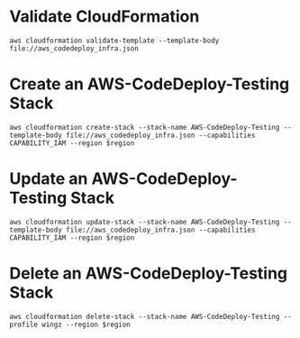 # Validate CloudFormation
`aws cloudformation validate-template --template-body file://aws_codedeploy_infra.json`

# Create an AWS-CodeDeploy-Testing Stack
`aws cloudformation create-stack --stack-name AWS-CodeDeploy-Testing --template-body file://aws_codedeploy_infra.json --capabilities CAPABILITY_IAM --region $region`

# Update an AWS-CodeDeploy-Testing Stack
`aws cloudformation update-stack --stack-name AWS-CodeDeploy-Testing --template-body file://aws_codedeploy_infra.json --capabilities CAPABILITY_IAM --region $region`

# Delete an AWS-CodeDeploy-Testing Stack
`aws cloudformation delete-stack --stack-name AWS-CodeDeploy-Testing --profile wingz --region $region`
